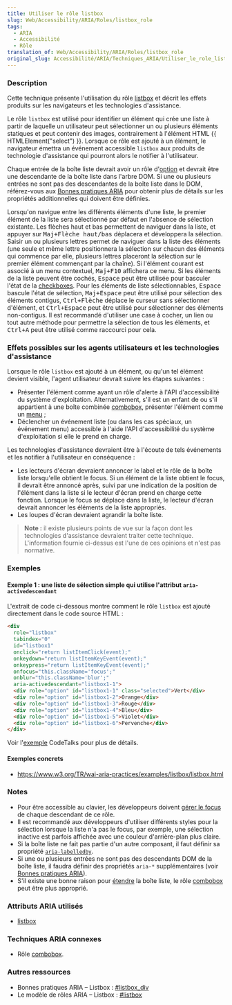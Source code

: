 ```yaml
---
title: Utiliser le rôle listbox
slug: Web/Accessibility/ARIA/Roles/listbox_role
tags:
  - ARIA
  - Accessibilité
  - Rôle
translation_of: Web/Accessibility/ARIA/Roles/listbox_role
original_slug: Accessibilité/ARIA/Techniques_ARIA/Utiliser_le_role_listbox
---
```


### Description

Cette technique présente l'utilisation du rôle [listbox](http://www.w3.org/TR/wai-aria/roles#listbox) et décrit les effets produits sur les navigateurs et les technologies d'assistance.

Le rôle `listbox` est utilisé pour identifier un élément qui crée une liste à partir de laquelle un utilisateur peut sélectionner un ou plusieurs éléments statiques et peut contenir des images, contrairement à l'élément HTML {{ HTMLElement("select") }}. Lorsque ce rôle est ajouté à un élément, le navigateur émettra un événement accessible `listbox` aux produits de technologie d'assistance qui pourront alors le notifier à l'utilisateur.

Chaque entrée de la boîte liste devrait avoir un rôle d'[option](http://www.w3.org/TR/2010/WD-wai-aria-20100916/roles#option) et devrait être une descendante de la boîte liste dans l'arbre DOM. Si une ou plusieurs entrées ne sont pas des descendantes de la boîte liste dans le DOM, référez-vous aux [Bonnes pratiques ARIA](http://www.w3.org/TR/wai-aria-practices/#listbox_div) pour obtenir plus de détails sur les propriétés additionnelles qui doivent être définies.

Lorsqu'on navigue entre les différents éléments d'une liste, le premier élément de la liste sera sélectionné par défaut en l'absence de sélection existante. Les flèches haut et bas permettent de naviguer dans la liste, et appuyer sur <kbd>Maj+Flèche haut/bas</kbd> déplacera et développera la sélection. Saisir un ou plusieurs lettres permet de naviguer dans la liste des éléments (une seule et même lettre positionnera la sélection sur chacun des éléments qui commence par elle, plusieurs lettres placeront la sélection sur le premier élément commençant par la chaîne). Si l'élément courant est associé à un menu contextuel, <kbd>Maj+F10</kbd> affichera ce menu. Si les éléments de la liste peuvent être cochés, <kbd>Espace</kbd> peut être utilisée pour basculer l'état de la [checkboxes](http://www.w3.org/TR/wai-aria-practices/#checkbox). Pour les éléments de liste sélectionnables, <kbd>Espace</kbd> bascule l'état de sélection, <kbd>Maj+Espace</kbd> peut être utilisé pour sélection des éléments contigus, <kbd>Ctrl+Flèche</kbd> déplace le curseur sans sélectionner d'élément, et <kbd>Ctrl+Espace</kbd> peut être utilisé pour sélectionner des éléments non-contigus. Il est recommandé d'utiliser une case à cocher, un lien ou tout autre méthode pour permettre la sélection de tous les éléments, et <kbd>Ctrl+A</kbd> peut être utilisé comme raccourci pour cela.

### Effets possibles sur les agents utilisateurs et les technologies d'assistance

Lorsque le rôle `listbox` est ajouté à un élément, ou qu'un tel élément devient visible, l'agent utilisateur devrait suivre les étapes suivantes&nbsp;:

- Présenter l'élément comme ayant un rôle d'alerte à l'API d'accessibilité du système d'exploitation. Alternativement, s'il est un enfant de ou s'il appartient à une boîte combinée [combobox](http://www.w3.org/TR/wai-aria/roles#combobox), présenter l'élément comme un [menu](http://www.w3.org/TR/wai-aria/roles#menu)&nbsp;;
- Déclencher un événement liste (ou dans les cas spéciaux, un événement menu) accessible à l'aide l'API d'accessibilité du système d'exploitation si elle le prend en charge.

Les technologies d'assistance devraient être à l'écoute de tels événements et les notifier à l'utilisateur en conséquence&nbsp;:

- Les lecteurs d'écran devraient annoncer le label et le rôle de la boîte liste lorsqu'elle obtient le focus. Si un élément de la liste obtient le focus, il devrait être annoncé après, suivi par une indication de la position de l'élément dans la liste si le lecteur d'écran prend en charge cette fonction. Lorsque le focus se déplace dans la liste, le lecteur d'écran devrait annoncer les éléments de la liste appropriés.
- Les loupes d'écran devraient agrandir la boîte liste.

> **Note :** il existe plusieurs points de vue sur la façon dont les technologies d'assistance devraient traiter cette technique. L'information fournie ci-dessus est l'une de ces opinions et n'est pas normative.

### Exemples

#### Exemple 1&nbsp;: une liste de sélection simple qui utilise l'attribut `aria-activedescendant`

L'extrait de code ci-dessous montre comment le rôle `listbox` est ajouté directement dans le code source HTML&nbsp;:

```html
<div
  role="listbox"
  tabindex="0"
  id="listbox1"
  onclick="return listItemClick(event);"
  onkeydown="return listItemKeyEvent(event);"
  onkeypress="return listItemKeyEvent(event);"
  onfocus="this.className='focus';"
  onblur="this.className='blur';"
  aria-activedescendant="listbox1-1">
  <div role="option" id="listbox1-1" class="selected">Vert</div>
  <div role="option" id="listbox1-2">Orange</div>
  <div role="option" id="listbox1-3">Rouge</div>
  <div role="option" id="listbox1-4">Bleu</div>
  <div role="option" id="listbox1-5">Violet</div>
  <div role="option" id="listbox1-6">Pervenche</div>
</div>
```

Voir l'[exemple](http://codetalks.org/source/widgets/listbox/listbox.html) CodeTalks pour plus de détails.

#### Exemples concrets

- <https://www.w3.org/TR/wai-aria-practices/examples/listbox/listbox.html>

### Notes

- Pour être accessible au clavier, les développeurs doivent [gérer le focus](http://www.w3.org/TR/wai-aria/roles#option) de chaque descendant de ce rôle.
- Il est recommandé aux développeurs d'utiliser différents styles pour la sélection lorsque la liste n'a pas le focus, par exemple, une sélection inactive est parfois affichée avec une couleur d'arrière-plan plus claire.
- Si la boîte liste ne fait pas partie d'un autre composant, il faut définir sa propriété [`aria-labelledby`](http://www.w3.org/TR/2010/WD-wai-aria-20100916/states_and_properties#aria-labelledby).
- Si une ou plusieurs entrées ne sont pas des descendants DOM de la boîte liste, il faudra définir des propriétés `aria-*` supplémentaires (voir [Bonnes pratiques ARIA](http://www.w3.org/TR/wai-aria-practices/#listbox_div)).
- S'il existe une bonne raison pour [étendre](http://www.w3.org/TR/wai-aria/states_and_properties#aria-expanded) la boîte liste, le rôle [combobox](http://www.w3.org/TR/wai-aria/roles#combobox) peut être plus approprié.

### Attributs ARIA utilisés

- [listbox](http://www.w3.org/TR/wai-aria/roles#listbox)

### Techniques ARIA connexes

- Rôle [combobox](http://www.w3.org/TR/wai-aria/roles#combobox).

### Autres ressources

- Bonnes pratiques ARIA – Listbox&nbsp;: [#listbox_div](http://www.w3.org/TR/wai-aria-practices/#listbox_div)
- Le modèle de rôles ARIA – Listbox&nbsp;: [#listbox](http://www.w3.org/TR/wai-aria/roles#listbox)
